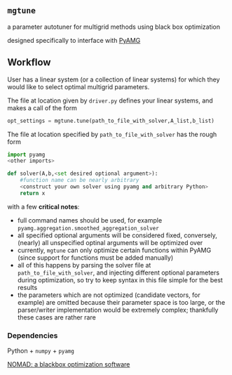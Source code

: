 

## `mgtune`

a parameter autotuner for multigrid methods using black box optimization

designed specifically to interface with [PyAMG](https://pyamg.readthedocs.io/en/latest/)

## Workflow

User has a linear system (or a collection of linear systems) for which they would like to select optimal multigrid parameters.

The file at location given by `driver.py` defines your linear systems, and makes a call of the form

```python
opt_settings = mgtune.tune(path_to_file_with_solver,A_list,b_list)
```

The file at location specified by `path_to_file_with_solver` has the rough form

```python
import pyamg
<other imports>

def solver(A,b,<set desired optional argument>):
    #function name can be nearly arbitrary
    <construct your own solver using pyamg and arbitrary Python>
    return x
```

with a few **critical notes**:

- full command names should be used, for example `pyamg.aggregation.smoothed_aggregation_solver`
- all specified optional arguments will be considered fixed, conversely, (nearly) all unspecified optinal arguments will be optimized over
- currently, `mgtune` can only optimize certain functions within PyAMG (since support for functions must be added manually) 
- all of this happens by parsing the solver file at `path_to_file_with_solver`, and injecting different optional parameters during optimization, so try to keep syntax in this file simple for the best results
- the parameters which are not optimized (candidate vectors, for example) are omitted because their parameter space is too large, or the parser/writer implementation would be extremely complex; thankfully these cases are rather rare


### Dependencies

Python + `numpy` + `pyamg`

[NOMAD: a blackbox optimization software](https://nomad-4-user-guide.readthedocs.io/en/latest/)


